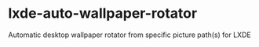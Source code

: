 # lxde-auto-wallpaper-rotator
Automatic desktop wallpaper rotator from specific picture path(s) for LXDE
